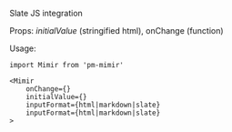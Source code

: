 Slate JS integration

Props: _initialValue_ (stringified html), onChange (function)

Usage:

```
import Mimir from 'pm-mimir'

<Mimir
    onChange={}
    initialValue={}
    inputFormat={html|markdown|slate}
    inputFormat={html|markdown|slate}
>
```

